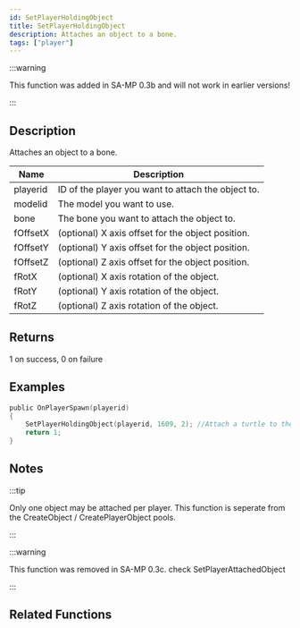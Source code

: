 ```yaml
---
id: SetPlayerHoldingObject
title: SetPlayerHoldingObject
description: Attaches an object to a bone.
tags: ["player"]
---
```


<TagLinks />

:::warning

This function was added in SA-MP 0.3b and will not work in earlier versions!

:::

## Description

Attaches an object to a bone.

| Name     | Description                                        |
| -------- | -------------------------------------------------- |
| playerid | ID of the player you want to attach the object to. |
| modelid  | The model you want to use.                         |
| bone     | The bone you want to attach the object to.         |
| fOffsetX | (optional) X axis offset for the object position.  |
| fOffsetY | (optional) Y axis offset for the object position.  |
| fOffsetZ | (optional) Z axis offset for the object position.  |
| fRotX    | (optional) X axis rotation of the object.          |
| fRotY    | (optional) Y axis rotation of the object.          |
| fRotZ    | (optional) Z axis rotation of the object.          |

## Returns

1 on success, 0 on failure

## Examples

```c
public OnPlayerSpawn(playerid)
{
    SetPlayerHoldingObject(playerid, 1609, 2); //Attach a turtle to the playerid's head!
    return 1;
}
```

## Notes

:::tip

Only one object may be attached per player.
This function is seperate from the CreateObject / CreatePlayerObject pools.

:::

:::warning

This function was removed in SA-MP 0.3c. check SetPlayerAttachedObject

:::

## Related Functions
